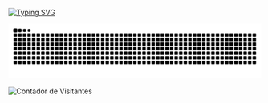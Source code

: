 <a href="https://git.io/typing-svg"><img src="https://readme-typing-svg.demolab.com?font=Fira+Code&weight=700&size=23&pause=1000&color=C71585&center=true&vCenter=true&width=435&lines=Ol%C3%A1%2C+seja+bem-vindo(a)!;Sempre+aprendendo+coisas+novas;Software+Embarcado;Linguagem+C" alt="Typing SVG" /></a>





![Snake Animation](https://raw.githubusercontent.com/kesiasouza/kesiasouza/output/snake.svg)









![Contador de Visitantes](https://komarev.com/ghpvc/?username=kesiasouza&color=blue&style=flat-square)
